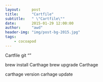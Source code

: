 ```yaml
---
layout:     post
title:      "Cartfile"
subtitle:   " \"Cartfile\""
date:       2015-01-29 12:00:00
author:     "awd"
header-img: "img/post-bg-2015.jpg"
tags:
    - cocoapod
---
```

Cartfile
git “”




brew install Carthage
brew upgrade Carthage

carthage version
carhage update

